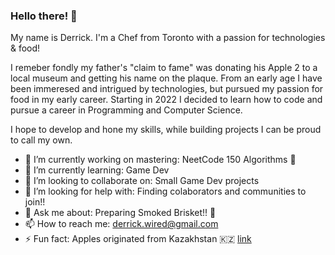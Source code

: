 ### Hello there! 👋

<p>My name is Derrick. I'm a Chef from Toronto with a passion for technologies & food!<p>
  
<p>I remeber fondly my father's "claim to fame" was donating his Apple 2 to a local museum and getting his name on the plaque.
  From an early age I have been immeresed and intrigued by technologies, but pursued my passion for food in my early career.
  Starting in 2022 I decided to learn how to code and pursue a career in Programming and Computer Science.<p>
  
<p>I hope to develop and hone my skills, while building projects I can be proud to call my own.<p>

- 🔭 I’m currently working on mastering: NeetCode 150 Algorithms 🧠 
- 🌱 I’m currently learning: Game Dev 
- 👯 I’m looking to collaborate on: Small Game Dev projects
- 🤔 I’m looking for help with: Finding colaborators and communities to join!!
- 💬 Ask me about: Preparing Smoked Brisket!! 🍖 
- 📫 How to reach me: derrick.wired@gmail.com
- ⚡ Fun fact: Apples originated from Kazakhstan 🇰🇿 <a href="https://historicsites.nc.gov/all-sites/horne-creek-farm/southern-heritage-apple-orchard/apple-history/origins-apples">link</a> 

<!--
**DHolmie/DHolmie** is a ✨ _special_ ✨ repository because its `README.md` (this file) appears on your GitHub profile.
-->
